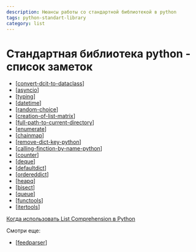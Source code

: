 ```yaml
---
description: Нюансы работы со стандартной библиотекой в python
tags: python-standart-library
category: list
---
```

# Стандартная библиотека python - список заметок

- [[convert-dcit-to-dataclass]]
- [[asyncio]]
- [[typing]]
- [[datetime]]
- [[random-choice]]
- [[creation-of-list-matrix]]
- [[full-path-to-current-directory]]
- [[enumerate]]
- [[chainmap]]
- [[remove-dict-key-python]]
- [[calling-finction-by-name-python]]
- [[counter]]
- [[deque]]
- [[defaultdict]]
- [[ordereddict]]
- [[heapq]]
- [[bisect]]
- [[queue]]
- [[functools]]
- [[itertools]]

[Когда использовать List Comprehension в Python](https://webdevblog.ru/kogda-ispolzovat-list-comprehension-v-python/)

Смотри еще:

- [[feedparser]]

[//begin]: # "Autogenerated link references for markdown compatibility"
[convert-dcit-to-dataclass]: ../notes/convert-dcit-to-dataclass "Convert dict to dataclass or namedtuple"
[asyncio]: ../notes/asyncio "Asyncio"
[typing]: ../notes/typing "Typing"
[datetime]: ../notes/datetime "Datetime"
[random-choice]: ../notes/random-choice "Random choice"
[creation-of-list-matrix]: ../notes/creation-of-list-matrix "Creation of list matrix"
[full-path-to-current-directory]: full-path-to-current-directory "Full path to current directory"
[enumerate]: ../notes/enumerate "Enum"
[chainmap]: ../notes/chainmap "ChainMap"
[remove-dict-key-python]: ../notes/remove-dict-key-python "Как удалить ключ словаря в python"
[calling-finction-by-name-python]: ../notes/calling-finction-by-name-python "Вызов функции по ее строковому имени в python"
[counter]: ../notes/counter "Counter - счетчик хешируемых объектов"
[deque]: ../notes/deque "Deque - двухсторонние очереди"
[defaultdict]: ../notes/defaultdict "Defaultdict словарь с возвратом значения по умолчанию"
[ordereddict]: ../notes/ordereddict "OrderedDict упорядоченный словарь с опцией сравнения по порядку"
[heapq]: ../notes/heapq "Heapq - двоичная куча"
[bisect]: ../notes/bisect "Bisect - сортирвоанные списки"
[queue]: ../notes/queue "Queue - очереди и стеки"
[functools]: ../notes/functools "Functools"
[itertools]: ../notes/itertools "Itertools"
[feedparser]: ../notes/feedparser "Feedparser - rss и atom парсинг"
[//end]: # "Autogenerated link references"